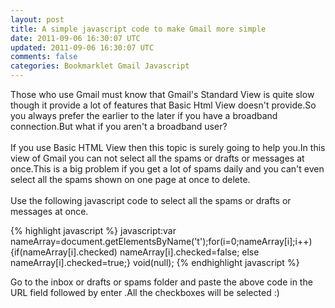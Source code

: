 ```yaml
---           
layout: post
title: A simple javascript code to make Gmail more simple
date: 2011-09-06 16:30:07 UTC
updated: 2011-09-06 16:30:07 UTC
comments: false
categories: Bookmarklet Gmail Javascript
---
```


Those  who use Gmail must know that Gmail's Standard View is quite slow though  it provide a lot of features that Basic Html View doesn't provide.So  you always prefer the earlier to the later if you have a broadband  connection.But what if you aren't a broadband user?<br /><br />If  you use Basic HTML View then this topic is surely going to help you.In  this view of Gmail you can not select all the spams or drafts or  messages at once.This is a big problem if you get a lot of spams daily  and you can't even select all the spams shown on one page at once to  delete.<br /><br />Use the following javascript code to select all the spams or drafts or messages at once.

{% highlight javascript %}
javascript:var nameArray=document.getElementsByName('t');for(i=0;nameArray[i];i++) {if(nameArray[i].checked) nameArray[i].checked=false; else nameArray[i].checked=true;} void(null);
{% endhighlight javascript %}

Go to the inbox or drafts or spams folder and paste the above code in the URL field followed by enter .All the checkboxes will be selected :)
